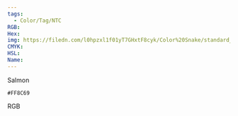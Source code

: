 ```yaml
---
tags:
  - Color/Tag/NTC
RGB:
Hex:
img: https://filedn.com/l0hpzxl1f01yT7GHxtF8cyk/Color%20Snake/standard_csv_to_svg//FF8C69.svg
CMYK:
HSL:
Name:
---
```

Salmon
```palette
#FF8C69
```
RGB

